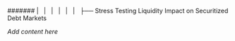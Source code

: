 ####### |   |   |   |   |   |   ├── Stress Testing Liquidity Impact on Securitized Debt Markets

*Add content here*